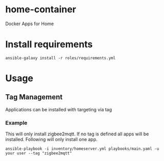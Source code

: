 # home-container
Docker Apps for Home

# Install requirements
```
ansible-galaxy install -r roles/requirements.yml
```

# Usage
## Tag Management
Applications can be installed with targeting via tag 

### Example
This will only install zigbee2mqtt. If no tag is defined all apps will be installed.
Following will only install one app.
```
ansible-playbook -i inventory/homeserver.yml playbooks/main.yaml -u your user --tag "zigbee2mqtt"
```